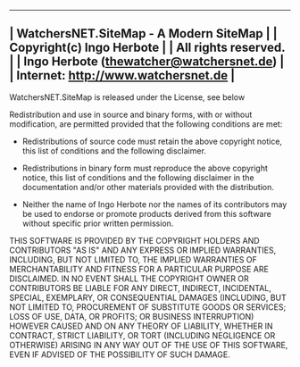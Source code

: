 --------------------------------------------
| WatchersNET.SiteMap - A Modern SiteMap   |
| Copyright(c) Ingo Herbote                |
| All rights reserved.                     |
| Ingo Herbote (thewatcher@watchersnet.de) |
| Internet: http://www.watchersnet.de      |
--------------------------------------------

WatchersNET.SiteMap is released under the License, see below

Redistribution and use in source and binary forms, with or without modification, are permitted provided that the following conditions are met:

* Redistributions of source code must retain the above copyright notice, this list of conditions and the following disclaimer.

* Redistributions in binary form must reproduce the above copyright notice, this list of conditions and the following disclaimer in the 
  documentation and/or other materials provided with the distribution.

* Neither the name of Ingo Herbote nor the names of its contributors may be used to endorse or promote products 
  derived from this software without specific prior written permission.

THIS SOFTWARE IS PROVIDED BY THE COPYRIGHT HOLDERS AND CONTRIBUTORS "AS IS" AND ANY EXPRESS OR IMPLIED WARRANTIES, INCLUDING, 
BUT NOT LIMITED TO, THE IMPLIED WARRANTIES OF MERCHANTABILITY AND FITNESS FOR A PARTICULAR PURPOSE ARE DISCLAIMED. 
IN NO EVENT SHALL THE COPYRIGHT OWNER OR CONTRIBUTORS BE LIABLE FOR ANY DIRECT, INDIRECT, INCIDENTAL, SPECIAL, EXEMPLARY, 
OR CONSEQUENTIAL DAMAGES (INCLUDING, BUT NOT LIMITED TO, PROCUREMENT OF SUBSTITUTE GOODS OR SERVICES; LOSS OF USE, DATA, OR 
PROFITS; OR BUSINESS INTERRUPTION) HOWEVER CAUSED AND ON ANY THEORY OF LIABILITY, WHETHER IN CONTRACT, STRICT LIABILITY, 
OR TORT (INCLUDING NEGLIGENCE OR OTHERWISE) ARISING IN ANY WAY OUT OF THE USE OF THIS SOFTWARE, EVEN IF ADVISED OF THE 
POSSIBILITY OF SUCH DAMAGE.
